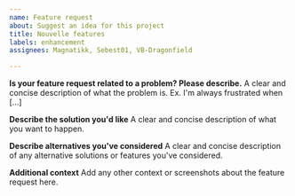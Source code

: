 ```yaml
---
name: Feature request
about: Suggest an idea for this project
title: Nouvelle features
labels: enhancement
assignees: Magnatikk, Sebest01, VB-Dragonfield

---
```


**Is your feature request related to a problem? Please describe.**
A clear and concise description of what the problem is. Ex. I'm always frustrated when [...]

**Describe the solution you'd like**
A clear and concise description of what you want to happen.

**Describe alternatives you've considered**
A clear and concise description of any alternative solutions or features you've considered.

**Additional context**
Add any other context or screenshots about the feature request here.
